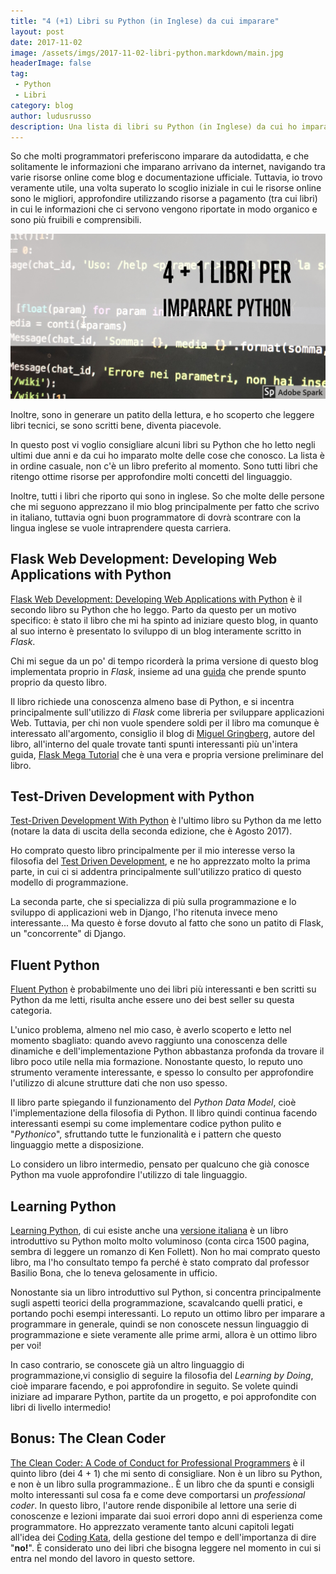 ```yaml
---
title: "4 (+1) Libri su Python (in Inglese) da cui imparare"
layout: post
date: 2017-11-02
image: /assets/imgs/2017-11-02-libri-python.markdown/main.jpg
headerImage: false
tag:
 - Python
 - Libri
category: blog
author: ludusrusso
description: Una lista di libri su Python (in Inglese) da cui ho imparato a programmare
---
```


So che molti programmatori preferiscono imparare da autodidatta, e che
solitamente le informazioni che imparano arrivano da internet, navigando tra
varie risorse online come blog e documentazione ufficiale.
Tuttavia, io trovo veramente utile, una volta superato lo scoglio iniziale in
cui le risorse online
sono le migliori, approfondire utilizzando risorse a pagamento (tra cui libri) in
cui le informazioni che ci servono vengono riportate in modo organico e sono
più fruibili e comprensibili.

![Python Libri Copertina](/assets/imgs/2017-11-02-libri-python.markdown/main.jpg)

Inoltre, sono in generare un patito della lettura, e ho scoperto che leggere libri tecnici,
se sono scritti bene, diventa piacevole.

In questo post vi voglio consigliare alcuni libri su Python che ho letto negli ultimi due anni e
da cui ho imparato molte delle cose che conosco.
La lista è in ordine casuale, non c'è un libro preferito al momento.
Sono tutti libri che ritengo ottime
risorse per approfondire molti concetti del linguaggio.

Inoltre, tutti i libri che riporto qui sono in inglese. So che molte delle persone
che mi seguono apprezzano il mio blog principalmente per fatto che scrivo in italiano, tuttavia
ogni buon programmatore di dovrà scontrare con la lingua inglese se vuole intraprendere
questa carriera.

## Flask Web Development: Developing Web Applications with Python

[Flask Web Development: Developing Web Applications with Python](http://amzn.to/2zauw1q)
è il secondo
libro su Python che ho leggo. Parto da questo per un motivo specifico: è stato il
libro che mi ha spinto ad iniziare questo blog, in quanto al suo interno è presentato
lo sviluppo di un blog interamente scritto in *Flask*.

Chi mi segue da un po' di tempo ricorderà la prima versione di questo blog implementata
proprio in *Flask*, insieme ad una [guida](/2016/12/27/tutorial-flask/) che prende spunto
proprio da questo libro.

Il libro richiede una conoscenza almeno base di Python, e si incentra principalmente
sull'utilizzo di *Flask* come libreria per sviluppare applicazioni Web. Tuttavia, per chi
non vuole spendere soldi per il libro ma comunque è interessato all'argomento, consiglio
il blog di [Miguel Gringberg](https://blog.miguelgrinberg.com/), autore del libro,
all'interno del quale trovate tanti spunti interessanti più un'intera guida, [Flask Mega Tutorial](https://blog.miguelgrinberg.com/post/the-flask-mega-tutorial-part-i-hello-world)
che è una vera e propria versione preliminare del libro.

## Test-Driven Development with Python

[Test-Driven Development With Python](http://amzn.to/2zbOqJy) è l'ultimo libro su
Python da me letto (notare la data di uscita della seconda edizione, che è Agosto 2017).

Ho comprato questo libro principalmente per il mio interesse verso la filosofia del [Test Driven Development](/2017/10/03/tdd-intro/), e ne ho apprezzato molto la prima parte,
in cui ci si addentra principalmente sull'utilizzo pratico di questo modello di programmazione.

La seconda parte, che si specializza di più sulla programmazione e
lo sviluppo di applicazioni web in Django, l'ho ritenuta invece meno interessante... Ma questo
è forse dovuto al fatto che sono un patito di Flask, un "concorrente" di Django.

## Fluent Python

[Fluent Python](http://amzn.to/2zfpAdv) è probabilmente uno dei libri più interessanti
e ben scritti su Python da me letti, risulta anche essere uno dei best seller
su questa categoria.

L'unico problema, almeno nel mio caso, è averlo scoperto e letto nel momento sbagliato: quando
avevo raggiunto una conoscenza delle dinamiche e dell'implementazione Python
abbastanza profonda da trovare il libro poco utile nella mia formazione. Nonostante
questo, lo reputo uno strumento veramente interessante, e spesso lo consulto per
approfondire l'utilizzo di alcune strutture dati che non uso spesso.

Il libro parte spiegando il funzionamento del *Python Data Model*, cioè l'implementazione
della filosofia di Python. Il libro quindi continua facendo interessanti esempi
su come implementare codice python pulito e "*Pythonico*", sfruttando tutte le
funzionalità e i pattern che questo linguaggio mette a disposizione.

Lo considero un libro intermedio, pensato per qualcuno che già conosce Python ma
vuole approfondire l'utilizzo di tale linguaggio.

## Learning Python

[Learning Python](http://amzn.to/2iXwfCY), di cui esiste anche una [versione italiana](http://amzn.to/2zahocJ) è un libro introduttivo su Python molto molto voluminoso (conta circa 1500 pagina, sembra di leggere un romanzo di Ken Follett).
Non ho mai comprato questo libro, ma l'ho consultato
tempo fa perché è stato comprato dal professor Basilio Bona, che lo teneva gelosamente
in ufficio.

Nonostante sia un libro introduttivo sul Python, si concentra principalmente sugli
aspetti teorici della programmazione, scavalcando quelli pratici, e portando pochi esempi
interessanti. Lo reputo un ottimo libro per imparare a programmare in generale, quindi
se non conoscete nessun linguaggio di programmazione e siete veramente alle prime armi,
allora è un ottimo libro per voi!

In caso contrario, se conoscete già un altro linguaggio di programmazione,vi consiglio
di seguire la filosofia del *Learning by Doing*, cioè imparare
facendo, e poi approfondire in seguito. Se volete quindi iniziare ad imparare Python,
partite da un progetto, e poi approfondite con libri di livello intermedio!

## Bonus: The Clean Coder

[The Clean Coder: A Code of Conduct for Professional Programmers](http://amzn.to/2zcn9qp) è
il quinto libro (dei 4 + 1)
che mi sento di consigliare. Non è un libro su Python, e non è un libro sulla programmazione.. È un libro che da spunti e consigli molto interessanti sul cosa fa e come deve comportarsi
un *professional coder*. In questo libro, l'autore rende disponibile al lettore una serie
di conoscenze e lezioni imparate dai suoi errori dopo anni di esperienza come programmatore.
Ho apprezzato veramente tanto alcuni capitoli legati all'idea dei [Coding Kata](http://codekata.com/), della gestione del tempo e dell'importanza di dire "**no!**". È considerato uno dei libri che bisogna leggere nel momento in cui si entra nel mondo del lavoro in questo settore.
